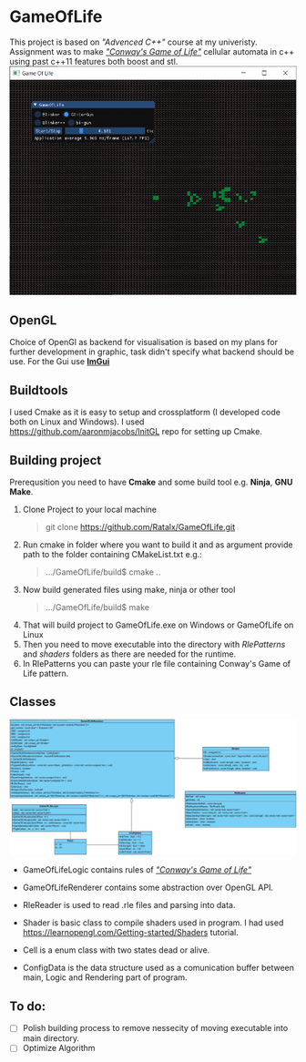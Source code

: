 # GameOfLife
This project is based on *"Advenced C++"* course at my univeristy. Assignment was to make *["Conway's Game of Life"](https://en.wikipedia.org/wiki/Conway%27s_Game_of_Life)* cellular automata in c++ using past c++11 features both boost and stl.
![GameOfLifePreview](./GameOfLifePreview.png "[Game Of Life Preview")

## OpenGL
Choice of OpenGl as backend for visualisation is based on my plans for further development in graphic, task didn't specify what backend should be use.
For the Gui use **[ImGui](https://github.com/ocornut/imgui)**

## Buildtools
I used Cmake as it is easy to setup and crossplatform (I developed code both on Linux and Windows).
I used https://github.com/aaronmjacobs/InitGL repo for setting up Cmake.

## Building project
Prerequsition you need to have **Cmake** and some build tool e.g. **Ninja**, **GNU Make**.
1. Clone Project to your local machine
    > git clone https://github.com/Ratalx/GameOfLife.git
2. Run cmake in folder where you want to build it and as argument provide path to the folder containing CMakeList.txt e.g.:
    > .../GameOfLife/build$ cmake ..
3. Now build generated files using make, ninja or other tool
    > .../GameOfLife/build$ make
4. That will build project to GameOfLife.exe on Windows or GameOfLife on Linux
5. Then you need to move executable into the directory with *RlePatterns* and *shaders* folders as there are needed for the runtime.
6. In RlePatterns you can paste your rle file containing Conway's Game of Life pattern.

## Classes
![Class Diagram](./GameOfLife_Diag.jpg "Class Diagram")
* GameOfLifeLogic contains rules of *["Conway's Game of Life"](https://en.wikipedia.org/wiki/Conway%27s_Game_of_Life)* 

* GameOfLifeRenderer contains some abstraction over OpenGL API.

* RleReader is used to read .rle files and parsing into data.

* Shader is basic class to compile shaders used in program. I had used https://learnopengl.com/Getting-started/Shaders tutorial.

* Cell is a enum class with two states dead or alive.

* ConfigData is the data structure used as a comunication buffer between main, Logic and Rendering part of program.

## To do:
- [ ] Polish building process to remove nessecity of moving executable into main directory.
- [ ] Optimize Algorithm 
